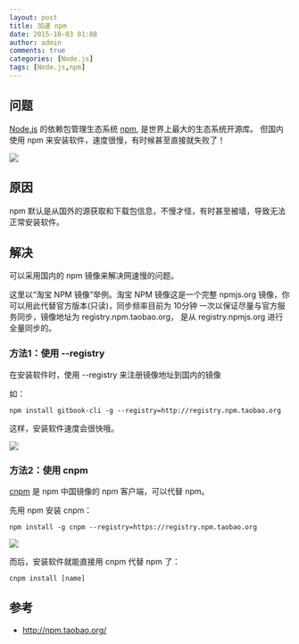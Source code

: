 ```yaml
---
layout: post
title: 加速 npm
date: 2015-10-03 01:08
author: admin
comments: true
categories: [Node.js]
tags: [Node.js,npm]
---
```


## 问题

[Node.js](https://nodejs.org) 的依赖包管理生态系统 [npm](https://www.npmjs.com/), 是世界上最大的生态系统开源库。
但国内使用 npm 来安装软件，速度很慢，有时候甚至直接就失败了！ 

![](http://99btgc01.info/uploads/2015/10/nodejs.jpg)

<!-- more -->

## 原因

npm 默认是从国外的源获取和下载包信息，不慢才怪，有时甚至被墙，导致无法正常安装软件。

## 解决

可以采用国内的 npm 镜像来解决网速慢的问题。 

这里以“淘宝 NPM 镜像”举例。淘宝 NPM 镜像这是一个完整 npmjs.org 镜像，你可以用此代替官方版本(只读)，同步频率目前为 10分钟 一次以保证尽量与官方服务同步，镜像地址为  registry.npm.taobao.org， 是从 registry.npmjs.org 进行全量同步的。

### 方法1：使用 --registry

在安装软件时，使用 --registry 来注册镜像地址到国内的镜像

如：

    npm install gitbook-cli -g --registry=http://registry.npm.taobao.org

这样，安装软件速度会很快哦。

![](http://99btgc01.info/uploads/2015/10/nodejs2.jpg)


### 方法2：使用 cnpm

[cnpm](https://github.com/cnpm/cnpm) 是 npm 中国镜像的 npm 客户端，可以代替 npm。

先用 npm 安装 cnpm：

    npm install -g cnpm --registry=https://registry.npm.taobao.org

![](http://99btgc01.info/uploads/2015/10/nodejs3.jpg)

而后，安装软件就能直接用 cnpm 代替 npm 了：

    cnpm install [name]
    
## 参考

* <http://npm.taobao.org/>
